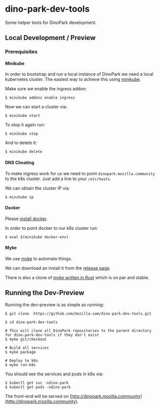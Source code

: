 # dino-park-dev-tools
Some helper tools for DinoPark development.

## Local Development / Preview

### Prerequisites

#### Minikube

In order to bootstrap and run a local instance of DinoPark we need a local kubernetes cluster.
The easiest way to achieve this using [minikube](https://github.com/kubernetes/minikube).

Make sure we enable the ingress addon:
```
$ minikube addons enable ingress
```

Now we can start a cluster via:
```
$ minikube start
```

To stop it again run:
```
$ minikube stop
```

And to delete it:
```
$ minikube delete
```

#### DNS Cheating

To make ingress work for us we need to point `dinopark.mozilla.community` to the k8s cluster.
Just add a line to your `/etc/hosts`.

We can obtain the cluster IP via:
```
$ minikube ip
```

#### Docker

Please [install docker](https://docs.docker.com/install/).

In order to point docker to our k8s cluster run:
```
$ eval $(minikube docker-env)
```

#### Myke

We use [myke](https://github.com/goeuro/myke) to automate things.

We can download an install it from the [release page](https://github.com/goeuro/myke/releases).

There is also a clone of [myke written in Rust](https://github.com/fiji-flo/myke/releases) which is on par and stable.


## Running the Dev-Preview

Running the dev-preview is as simple as running:
```
$ git clone  https://github.com/mozilla-iam/dino-park-dev-tools.git

$ cd dino-park-dev-tools

# This will clone all DinoPark repositories to the parent directory for dino-park-dev-tools if they don't exist
$ myke git/checkout 

# Build all services
$ myke package

# Deploy to k8s
$ myke run-k8s
```

You should see the services and pods in k8s via:
```
$ kubectl get svc -ndino-park
$ kubectl get pods -ndino-park
```

The front-end will be served on [http://dinopark.mozilla.community](http://dinopark.mozilla.community).

